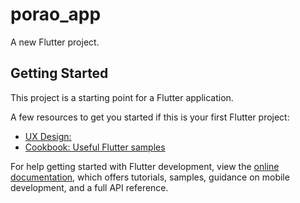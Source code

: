 # porao_app

A new Flutter project.

## Getting Started

This project is a starting point for a Flutter application.

A few resources to get you started if this is your first Flutter project:

- [UX Design: ]([https://docs.flutter.dev/get-started/codelab](https://l.messenger.com/l.php?u=https%3A%2F%2Fwww.figma.com%2Ffile%2FTHarlhdvNCadslJOtfKnOZ%2FUntitled%3Ftype%3Dwhiteboard%26node-id%3D0%253A1%26t%3DbEjYfx2Dvn2Gm3Hq-1&h=AT1pEhhX6tsY3AAyekBgiUHQEJHBT4-Bz-mo_5IvSeiaCPGw_rLQMX-mkASXgEN8B69k-pd_2q-cRS5kDMmPYhF93cgpu2OYJR9FGHxDqf-mR9WTUstvxDtV6z0rnYruxWrjkA)https://l.messenger.com/l.php?u=https%3A%2F%2Fwww.figma.com%2Ffile%2FTHarlhdvNCadslJOtfKnOZ%2FUntitled%3Ftype%3Dwhiteboard%26node-id%3D0%253A1%26t%3DbEjYfx2Dvn2Gm3Hq-1&h=AT1pEhhX6tsY3AAyekBgiUHQEJHBT4-Bz-mo_5IvSeiaCPGw_rLQMX-mkASXgEN8B69k-pd_2q-cRS5kDMmPYhF93cgpu2OYJR9FGHxDqf-mR9WTUstvxDtV6z0rnYruxWrjkA)
- [Cookbook: Useful Flutter samples](https://docs.flutter.dev/cookbook)

For help getting started with Flutter development, view the
[online documentation](https://docs.flutter.dev/), which offers tutorials,
samples, guidance on mobile development, and a full API reference.
